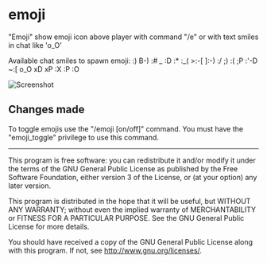 # emoji

"Emoji" show emoji icon above player with command "/e"
or with text smiles in chat like 'o_O'

Available chat smiles to spawn emoji:
:) B-) :# *_* :D :* :_( >:-[ ]:-) :/ ;) :( ;P :'-D ~:[ o_O xD xP :X :P :O

![Screenshot](https://i.ibb.co/SrJxw4b/Projec43t-1.gif)

## Changes made

To toggle emojis use the "/emoji [on/off]" command. You must have the "emoji_toggle" privilege to use this command.


---------------------------------------------------------------------

This program is free software: you can redistribute it and/or modify
it under the terms of the GNU General Public License as published by
the Free Software Foundation, either version 3 of the License, or
(at your option) any later version.

This program is distributed in the hope that it will be useful,
but WITHOUT ANY WARRANTY; without even the implied warranty of
MERCHANTABILITY or FITNESS FOR A PARTICULAR PURPOSE.  See the
GNU General Public License for more details.

You should have received a copy of the GNU General Public License
along with this program.  If not, see <http://www.gnu.org/licenses/>.
